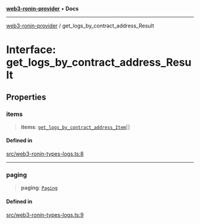 [**web3-ronin-provider**](../README.md) • **Docs**

***

[web3-ronin-provider](../globals.md) / get\_logs\_by\_contract\_address\_Result

# Interface: get\_logs\_by\_contract\_address\_Result

## Properties

### items

> **items**: [`get_logs_by_contract_address_Item`](get_logs_by_contract_address_Item.md)[]

#### Defined in

[src/web3-ronin-types-logs.ts:8](https://github.com/chuacw/web3-ronin-provider/blob/1a659b81d9c7d7afbced0ae2b11550f4f6c0a233/src/web3-ronin-types-logs.ts#L8)

***

### paging

> **paging**: [`Paging`](Paging.md)

#### Defined in

[src/web3-ronin-types-logs.ts:9](https://github.com/chuacw/web3-ronin-provider/blob/1a659b81d9c7d7afbced0ae2b11550f4f6c0a233/src/web3-ronin-types-logs.ts#L9)
